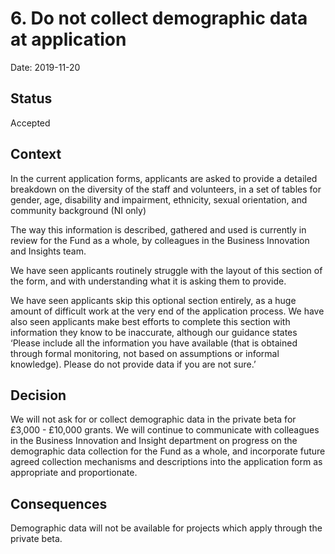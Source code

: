 # 6. Do not collect demographic data at application

Date: 2019-11-20

## Status

Accepted

## Context

In the current application forms, applicants are asked to provide a detailed breakdown on the diversity of the staff and volunteers, in a set of tables for gender, age, disability and impairment, ethnicity, sexual orientation, and community background (NI only) 

The way this information is described, gathered and used is currently in review for the Fund as a whole, by colleagues in the Business Innovation and Insights team.  

We have seen applicants routinely struggle with the layout of this section of the form, and with understanding what it is asking them to provide.  

We have seen applicants skip this optional section entirely, as a huge amount of difficult work at the very end of the application process. We have also seen applicants make best efforts to complete this section with information they know to be inaccurate, although our guidance states ‘Please include all the information you have available (that is obtained through formal monitoring, not based on assumptions or informal knowledge). Please do not provide data if you are not sure.’ 


## Decision

We will not ask for or collect demographic data in the private beta for £3,000 - £10,000 grants. We will continue to communicate with colleagues in the Business Innovation and Insight department on progress on the demographic data collection for the Fund as a whole, and incorporate future agreed collection mechanisms and descriptions into the application form as appropriate and proportionate.  

## Consequences

Demographic data will not be available for projects which apply through the private beta.  
